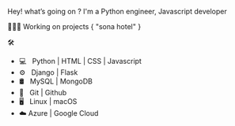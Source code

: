 Hey! what’s going on ? I'm a Python engineer, Javascript developer 

🏄🏿‍♂️ Working on projects { "sona hotel" } 

🛠 
* 💻   Python | HTML | CSS | Javascript
* ⚙️   Django | Flask
* 🛢   MySQL  | MongoDB 
* 🔧   Git   | Github 
* 🖥   Linux | macOS
* ☁️   Azure | Google Cloud        
